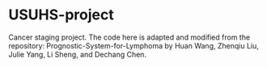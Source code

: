 # USUHS-project
Cancer staging project.
The code here is adapted and modified from  the repository: Prognostic-System-for-Lymphoma by Huan Wang, Zhenqiu Liu, Julie Yang, Li Sheng, and Dechang Chen.
